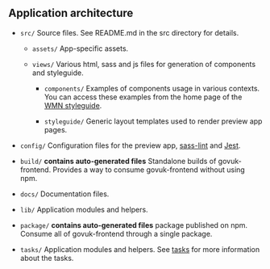 ## Application architecture

-   `src/`
    Source files. See README.md in the src directory for details.

    -   `assets/`
        App-specific assets.

    -   `views/`
        Various html, sass and js files for generation of components and styleguide.

        -   `components/`
            Examples of components usage in various contexts. You can access these examples from the home page of the [WMN styleguide](http://localhost:3000).

        -   `styleguide/`
            Generic layout templates used to render preview app pages.

-   `config/`
    Configuration files for the preview app, [sass-lint](https://github.com/sasstools/sass-lint) and [Jest](https://github.com/facebook/jest).

-   `build/` **contains auto-generated files**
    Standalone builds of govuk-frontend. Provides a way to consume govuk-frontend without using npm.

-   `docs/`
    Documentation files.

-   `lib/`
    Application modules and helpers.

-   `package/` **contains auto-generated files**
    package published on npm.
    Consume all of govuk-frontend through a single package.

-   `tasks/`
    Application modules and helpers. See [tasks](tasks.md) for more information about the tasks.
